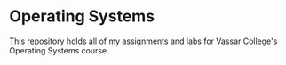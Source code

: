 # Operating Systems

This repository holds all of my assignments and labs for Vassar College's Operating Systems course.